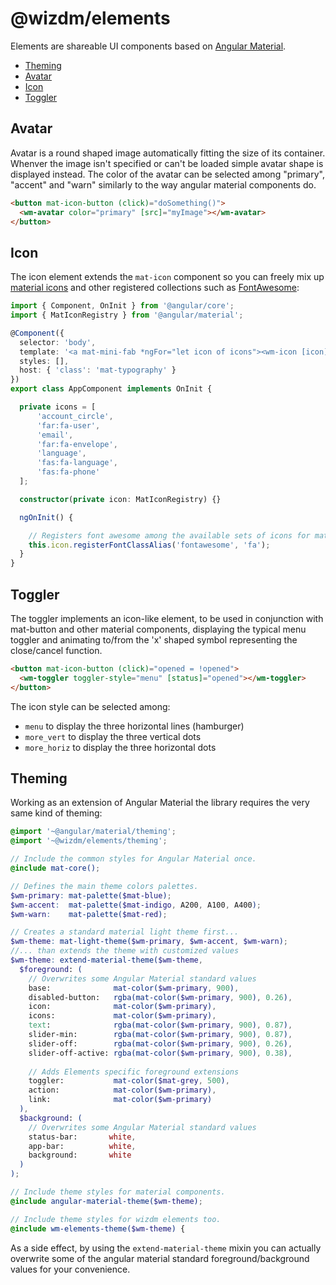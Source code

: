 @wizdm/elements
===============

Elements are shareable UI components based on [Angular Material](https://material.angular.io). 

* [Theming](#theming)
* [Avatar](#avatar)
* [Icon](#icon)
* [Toggler](#toggler)

## Avatar

Avatar is a round shaped image automatically fitting the size of its container. Whenver the image isn't specified or can't be loaded simple avatar shape is displayed instead. The color of the avatar can be selected among "primary", "accent" and "warn" similarly to the way angular material components do.

``` html
<button mat-icon-button (click)="doSomething()">
  <wm-avatar color="primary" [src]="myImage"></wm-avatar>
</button>
```

## Icon

The icon element extends the `mat-icon` component so you can freely mix up [material icons](https://material.io/tools/icons) and other registered collections such as [FontAwesome](https://fontawesome.com/icons):

``` typescript
import { Component, OnInit } from '@angular/core';
import { MatIconRegistry } from '@angular/material';

@Component({
  selector: 'body',
  template: '<a mat-mini-fab *ngFor="let icon of icons"><wm-icon [icon]="icon"></wm-icon></a>',
  styles: [],
  host: { 'class': 'mat-typography' }
})
export class AppComponent implements OnInit { 

  private icons = [
      'account_circle',
      'far:fa-user',
      'email',
      'far:fa-envelope',
      'language',
      'fas:fa-language',
      'fas:fa-phone'
  ];

  constructor(private icon: MatIconRegistry) {}

  ngOnInit() {

    // Registers font awesome among the available sets of icons for mat-icon component
    this.icon.registerFontClassAlias('fontawesome', 'fa');
  }
}
```

## Toggler

The toggler implements an icon-like element, to be used in conjunction with mat-button and other material components, displaying the typical menu toggler and animating to/from the 'x' shaped symbol representing the close/cancel function. 

``` html
<button mat-icon-button (click)="opened = !opened">
  <wm-toggler toggler-style="menu" [status]="opened"></wm-toggler>
</button>
```

The icon style can be selected among:
* `menu` to display the three horizontal lines (hamburger)
* `more_vert` to display the three vertical dots
* `more_horiz` to display the three horizontal dots

## Theming

Working as an extension of Angular Material the library requires the very same kind of theming:

``` scss
@import '~@angular/material/theming';
@import '~@wizdm/elements/theming';

// Include the common styles for Angular Material once.
@include mat-core();

// Defines the main theme colors palettes.
$wm-primary: mat-palette($mat-blue);
$wm-accent:  mat-palette($mat-indigo, A200, A100, A400);
$wm-warn:    mat-palette($mat-red);

// Creates a standard material light theme first...
$wm-theme: mat-light-theme($wm-primary, $wm-accent, $wm-warn);
//... than extends the theme with customized values
$wm-theme: extend-material-theme($wm-theme, 
  $foreground: (
    // Overwrites some Angular Material standard values
    base:              mat-color($wm-primary, 900),
    disabled-button:   rgba(mat-color($wm-primary, 900), 0.26),
    icon:              mat-color($wm-primary),
    icons:             mat-color($wm-primary),
    text:              rgba(mat-color($wm-primary, 900), 0.87),
    slider-min:        rgba(mat-color($wm-primary, 900), 0.87),
    slider-off:        rgba(mat-color($wm-primary, 900), 0.26),
    slider-off-active: rgba(mat-color($wm-primary, 900), 0.38),
    
    // Adds Elements specific foreground extensions
    toggler:           mat-color($mat-grey, 500),
    action:            mat-color($wm-primary),
    link:              mat-color($wm-primary)
  ),
  $background: (
    // Overwrites some Angular Material standard values
    status-bar:       white,
    app-bar:          white,
    background:       white
  )
);

// Include theme styles for material components.
@include angular-material-theme($wm-theme);

// Include theme styles for wizdm elements too.
@include wm-elements-theme($wm-theme) {
```

As a side effect, by using the `extend-material-theme` mixin you can actually overwrite some of the angular material standard foreground/background values for your convenience.
